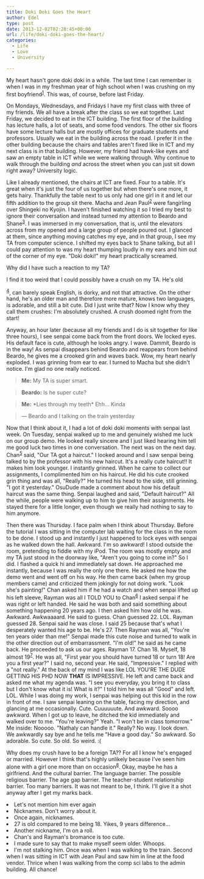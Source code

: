 ```yaml
---
title: Doki Doki Goes the Heart
author: Edel
type: post
date: 2013-12-02T02:28:45+00:00
url: /life/doki-doki-goes-the-heart/
categories:
  - Life
  - Love
  - University

---
```

My heart hasn't gone doki doki in a while. The last time I can remember is when I was in my freshman year of high school when I was crushing on my first boyfriend<sup class="footnote"><a href="#foot_ajs-fn-id_1-216" id="back_ajs-fn-id_1-216">1</a></sup>. This was, of course, before last Friday.

On Mondays, Wednesdays, and Fridays I have my first class with three of my friends. We all have a break after the class so we eat together. Last Friday, we decided to eat in the ICT building. The first floor of the building has lecture halls, a lot of seats, and some food vendors. The other six floors have some lecture halls but are mostly offices for graduate students and professors. Usually we eat in the building across the road. I prefer it in the other building because the chairs and tables aren't fixed like in ICT and my next class is in that building. However, my friend had hawk-like eyes and saw an empty table in ICT while we were walking through. Why continue to walk through the building _and_ across the street when you can just sit down right away? University logic.

Like I already mentioned, the chairs at ICT are fixed. Four to a table. It's great when it's just the four of us together but when there's one more, it gets hairy. Thankfully the table next to us only had one girl in it and let our fifth addition to the group sit there. Macha and Jean Paul<sup class="footnote"><a href="#foot_ajs-fn-id_2-216" id="back_ajs-fn-id_2-216">2</a></sup> were fangirling over Shingeki no Kyojin. I haven't finished watching it so I tried my best to ignore their conversation and instead turned my attention to Beardo and Shane<sup class="footnote"><a href="#foot_ajs-fn-id_3-216" id="back_ajs-fn-id_3-216">3</a></sup>. I was immersed in my conversation, that is, until the elevators across from my opened and a large group of people poured out. I glanced at them, since anything moving catches my eye, and in that group, I see my TA from computer science. I shifted my eyes back to Shane talking, but all I could pay attention to was my heart thumping loudly in my ears and him out of the corner of my eye. "Doki doki!" my heart practically screamed.

Why did I have such a reaction to my TA?

I find it too weird that I could possibly have a crush on my TA. He's old
  
<sup class="footnote"><a href="#foot_ajs-fn-id_4-216" id="back_ajs-fn-id_4-216">4</a></sup>, can barely speak English, is dorky, and not that attractive. On the other hand, he's an older man and therefore more mature, knows two languages, is adorable, and still a bit cute. Did I just write that? Now I know why they call them crushes: I'm absolutely crushed. A crush doomed right from the start!

Anyway, an hour later (because all my friends and I do is sit together for like three hours), I see senpai come back from the front doors. We locked eyes. His default face is cute, although he looks angry. I wave. Dammit, Beardo is in the way! As senpai disappears behind Beardo and reappears from behind Beardo, he gives me a crooked grin and waves back. Wow, my heart nearly exploded. I was grinning from ear to ear. I turned to Macha but she didn't notice. I'm glad no one really noticed.

> **Me:** My TA is super smart.
  
> **Beardo:** Is he super cute?
  
> **Me:** \*Lies through my teeth\* Ehh&#8230; Kinda
  
> &mdash; Beardo and I talking on the train yesterday

Now that I think about it, I had a lot of doki doki moments with senpai last week. On Tuesday, senpai walked up to me and genuinely wished me luck on our group demo. He looked really sincere and I just liked hearing him tell me good luck two times in one conversation. The next was on the next day. Chan<sup class="footnote"><a href="#foot_ajs-fn-id_5-216" id="back_ajs-fn-id_5-216">5</a></sup> said, "Our TA got a haircut." I looked around and I saw senpai being talked to by the professor with his new haircut. It's a really cute haircut!! It makes him look younger. I instantly grinned. When he came to collect our assignments, I complimented him on his haircut. He did his cute crooked grin thing and was all, "Really?" He turned his head to the side, still grinning. "I got it yesterday." OsuDude made a comment about how his default haircut was the same thing. Senpai laughed and said, "Default haircut?" All the while, people were walking up to him to give him their assignments. He stayed there for a little longer, even though we really had nothing to say to him anymore.

Then there was Thursday. I face palm when I think about Thursday. Before the tutorial I was sitting in the computer lab waiting for the class in the room to be done. I stood up and instantly I just happened to lock eyes with senpai as he walked down the hall. Awkward. I'm so awkward! I stood outside the room, pretending to fiddle with my iPod. The room was mostly empty and my TA just stood in the doorway like, "Aren't you going to come in?" So I did. I flashed a quick hi and immediately sat down. He approached me instantly, because I was really the only one there. He asked me how the demo went and went off on his way. He then came back (when my group members came) and criticized them jokingly for not doing work. "Look she's painting!" Chan asked him if he had a watch and when senpai lifted up his left sleeve, Rayman was all I TOLD YOU to Chan<sup class="footnote"><a href="#foot_ajs-fn-id_6-216" id="back_ajs-fn-id_6-216">6</a></sup> I asked senpai if he was right or left handed. He said he was both and said something about something happening 20 years ago. I then asked him how old he was. Awkward. Awkwaaaard. He said to guess. Chan guessed 22. LOL. Rayman guessed 28. Senpai said he was close. I said 25 because that's what I desperately wanted his age to be. He's 27. Then Rayman was all, "You're ten years older than me!" Senpai made this cute noise and turned to walk in the other direction out of embarrassment. "I'm old!" he said as he came back. He proceeded to ask us our ages. Rayman 17. Chan 18. Myself, 18 almost 19<sup class="footnote"><a href="#foot_ajs-fn-id_7-216" id="back_ajs-fn-id_7-216">7</a></sup>. He was all, "First year you should have turned 18 or turn 18! Are you a first year?" I said no, second year. He said, "Impressive." I replied with a "not really." At the back of my mind I was like LOL YOU'RE THE DUDE GETTING HIS PHD NOW **THAT** IS IMPRESSIVE. He left and came back and asked me what my agenda was. "I see you everyday, you bring it to class but I don't know what it is! What is it?" I told him he was all "Good" and left. LOL. While I was doing my work, I senpai was helping out this kid in the row in front of me. I saw senpai leaning on the table, facing my direction, and glancing at me occasionally. Cute. Cuuuuuute. And awkward. Soooo awkward. When I got up to leave, he ditched the kid immediately and walked over to me. "You're leaving?" Yeah. "I won't be in class tomorrow." Me inside: Nooooo. "Nathaly can handle it." Really? No way. I look down. We awkwardly say bye and he tells me "Have a good day." So awkward. So adorable. So cute. So old. So weird. :(

Why does my crush have to be a foreign TA?? For all I know he's engaged or married. However I think that's highly unlikely because I've seen him alone with a girl one more than on occasion<sup class="footnote"><a href="#foot_ajs-fn-id_8-216" id="back_ajs-fn-id_8-216">8</a></sup>. Okay, maybe he has a girlfriend. And the cultural barrier. The language barrier. The possible religious barrier. The age gap barrier. The teacher-student relationship barrier. Too many barriers. It was not meant to be, I think. I'll give it a shot anyway after I get my marks back.


  <li>
    <a id="foot_ajs-fn-id_1-216"></a>Let's not mention him ever again&nbsp;&nbsp;<a class="ajs-back-link" href="#back_ajs-fn-id_1-216"></a>
  </li>
  <li>
    <a id="foot_ajs-fn-id_2-216"></a>Nicknames. Don't worry about it.&nbsp;&nbsp;<a class="ajs-back-link" href="#back_ajs-fn-id_2-216"></a>
  </li>
  <li>
    <a id="foot_ajs-fn-id_3-216"></a>Once again, nicknames.&nbsp;&nbsp;<a class="ajs-back-link" href="#back_ajs-fn-id_3-216"></a>
  </li>
  <li>
    <a id="foot_ajs-fn-id_4-216"></a>27 is old compared to me being 18. Yikes, 9 years difference&#8230;&nbsp;&nbsp;<a class="ajs-back-link" href="#back_ajs-fn-id_4-216"></a>
  </li>
  <li>
    <a id="foot_ajs-fn-id_5-216"></a>Another nickname, I'm on a roll.&nbsp;&nbsp;<a class="ajs-back-link" href="#back_ajs-fn-id_5-216"></a>
  </li>
  <li>
    <a id="foot_ajs-fn-id_6-216"></a>Chan's and Rayman's bromance is too cute.&nbsp;&nbsp;<a class="ajs-back-link" href="#back_ajs-fn-id_6-216"></a>
  </li>
  <li>
    <a id="foot_ajs-fn-id_7-216"></a>I made sure to say that to make myself seem older. Whoops.&nbsp;&nbsp;<a class="ajs-back-link" href="#back_ajs-fn-id_7-216"></a>
  </li>
  <li>
    <a id="foot_ajs-fn-id_8-216"></a>I'm not stalking him. Once was when I was walking to the train. Second when I was sitting in ICT with Jean Paul and saw him in line at the food vendor. Thrice when I was walking from the comp sci labs to the admin building. All chance!&nbsp;&nbsp;<a class="ajs-back-link" href="#back_ajs-fn-id_8-216"></a>
  </li>


<div id="ajs-fn-id_1-216" style="display:none;margin:0;" class="ajs-footnote-popup">
  <div>
    Let's not mention him ever again
  </div>
</div>

<div id="ajs-fn-id_2-216" style="display:none;margin:0;" class="ajs-footnote-popup">
  <div>
    Nicknames. Don't worry about it.
  </div>
</div>

<div id="ajs-fn-id_3-216" style="display:none;margin:0;" class="ajs-footnote-popup">
  <div>
    Once again, nicknames.
  </div>
</div>

<div id="ajs-fn-id_4-216" style="display:none;margin:0;" class="ajs-footnote-popup">
  <div>
    27 is old compared to me being 18. Yikes, 9 years difference&#8230;
  </div>
</div>

<div id="ajs-fn-id_5-216" style="display:none;margin:0;" class="ajs-footnote-popup">
  <div>
    Another nickname, I'm on a roll.
  </div>
</div>

<div id="ajs-fn-id_6-216" style="display:none;margin:0;" class="ajs-footnote-popup">
  <div>
    Chan's and Rayman's bromance is too cute.
  </div>
</div>

<div id="ajs-fn-id_7-216" style="display:none;margin:0;" class="ajs-footnote-popup">
  <div>
    I made sure to say that to make myself seem older. Whoops.
  </div>
</div>

<div id="ajs-fn-id_8-216" style="display:none;margin:0;" class="ajs-footnote-popup">
  <div>
    I'm not stalking him. Once was when I was walking to the train. Second when I was sitting in ICT with Jean Paul and saw him in line at the food vendor. Thrice when I was walking from the comp sci labs to the admin building. All chance!
  </div>
</div>